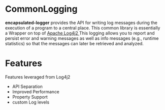 # CommonLogging

**encapsulated-logger** provides the API for writing log messages during the execution of a program to a central place. This common library is essentially a Wrapper on top of [Apache Log4j2 ](https://logging.apache.org/log4j/2.x/index.html) 
This logging allows you to report and persist error and warning messages as well as info messages (e.g., runtime statistics) so that the messages can later be retrieved and analyzed.


# Features

   Features leveraged from Log4j2
  - API Separation
  - Improved Performance
  - Property Support
  - custom Log levels
